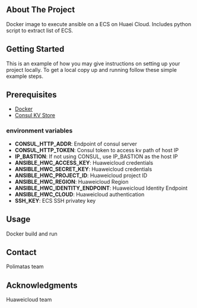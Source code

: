 <!-- ABOUT THE PROJECT -->
## About The Project

Docker image to execute ansible on a ECS on Huaei Cloud. Includes python script to extract list of ECS. 

<!-- GETTING STARTED -->
## Getting Started

This is an example of how you may give instructions on setting up your project locally.
To get a local copy up and running follow these simple example steps.

## Prerequisites

* [Docker](https://www.docker.com/get-started/)
* [Consul KV Store](https://www.consul.io/) 


### environment variables

* **CONSUL_HTTP_ADDR**: Endpoint of consul server
* **CONSUL_HTTP_TOKEN**: Consul token to access kv path of host IP
* **IP_BASTION**: If not using CONSUL, use IP_BASTION as the host IP
* **ANSIBLE_HWC_ACCESS_KEY**: Huaweicloud credentials
* **ANSIBLE_HWC_SECRET_KEY**: Huaweicloud credentials
* **ANSIBLE_HWC_PROJECT_ID**: Huaweicloud project ID
* **ANSIBLE_HWC_REGION**: Huaweicloud Region
* **ANSIBLE_HWC_IDENTITY_ENDPOINT**: Huaweicloud Identity Endpoint
* **ANSIBLE_HWC_CLOUD**: Huaweicloud authentication
* **SSH_KEY**: ECS SSH privatey key

<!-- USAGE EXAMPLES -->
## Usage

Docker build and run

<!-- CONTACT -->
## Contact

Polimatas team


<!-- ACKNOWLEDGMENTS -->
## Acknowledgments

Huaweicloud team
